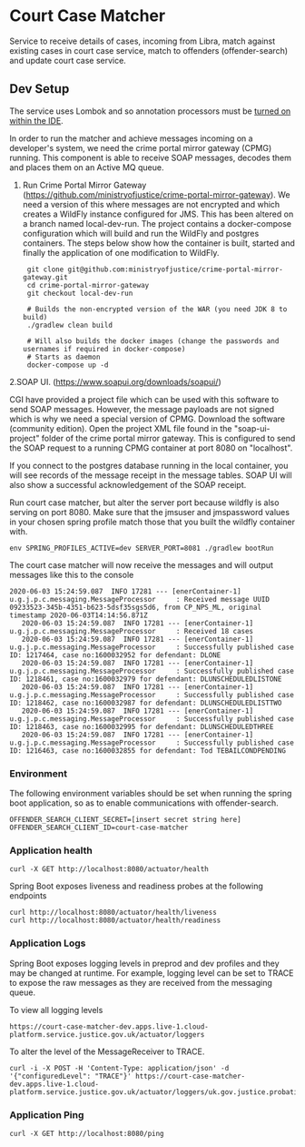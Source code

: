 Court Case Matcher
==================
Service to receive details of cases, incoming from Libra, match against existing cases in court case service, match to offenders (offender-search) and update court case service.

Dev Setup
---------

The service uses Lombok and so annotation processors must be [turned on within the IDE](https://www.baeldung.com/lombok-ide).

In order to run the matcher and achieve messages incoming on a developer's system, we need the crime portal mirror gateway (CPMG) running. This component is able to receive SOAP messages, decodes them and places them on an Active MQ queue. 

1. Run Crime Portal Mirror Gateway (https://github.com/ministryofjustice/crime-portal-mirror-gateway). 
We need a version of this where messages are not encrypted and which creates a WildFly instance configured for JMS. This has been altered on a branch named local-dev-run. The project contains a docker-compose configuration which will build and run the WildFly and postgres containers. The steps below show how the container is built, started and finally the application of one modification to WildFly.


        
        git clone git@github.com:ministryofjustice/crime-portal-mirror-gateway.git
        cd crime-portal-mirror-gateway
        git checkout local-dev-run
        
        # Builds the non-encrypted version of the WAR (you need JDK 8 to build)
        ./gradlew clean build
        
        # Will also builds the docker images (change the passwords and usernames if required in docker-compose)
        # Starts as daemon
        docker-compose up -d
        

2.SOAP UI. (https://www.soapui.org/downloads/soapui/)

CGI have provided a project file which can be used with this software to send SOAP messages. However, the message payloads are not signed which is why we need a special version of CPMG. Download the software (community edition). Open the project XML file found in the "soap-ui-project" folder of the crime portal mirror gateway. This is configured to send the SOAP request to a running CPMG container at port 8080 on "localhost".

If you connect to the postgres database running in the local container, you will see records of the message receipt in the message tables. SOAP UI will also show a successful acknowledgement of the SOAP receipt.

Run court case matcher, but alter the server port because wildfly is also serving on port 8080. Make sure that the jmsuser and jmspassword values in your chosen spring profile match those that you built the wildfly container with.

```env SPRING_PROFILES_ACTIVE=dev SERVER_PORT=8081 ./gradlew bootRun```

The court case matcher will now receive the messages and will output messages like this to the console 

```
2020-06-03 15:24:59.087  INFO 17281 --- [enerContainer-1] u.g.j.p.c.messaging.MessageProcessor     : Received message UUID 09233523-345b-4351-b623-5dsf35sgs5d6, from CP_NPS_ML, original timestamp 2020-06-03T14:14:56.871Z
   2020-06-03 15:24:59.087  INFO 17281 --- [enerContainer-1] u.g.j.p.c.messaging.MessageProcessor     : Received 18 cases
   2020-06-03 15:24:59.087  INFO 17281 --- [enerContainer-1] u.g.j.p.c.messaging.MessageProcessor     : Successfully published case ID: 1217464, case no:1600032952 for defendant: DLONE
   2020-06-03 15:24:59.087  INFO 17281 --- [enerContainer-1] u.g.j.p.c.messaging.MessageProcessor     : Successfully published case ID: 1218461, case no:1600032979 for defendant: DLUNSCHEDULEDLISTONE
   2020-06-03 15:24:59.087  INFO 17281 --- [enerContainer-1] u.g.j.p.c.messaging.MessageProcessor     : Successfully published case ID: 1218462, case no:1600032987 for defendant: DLUNSCHEDULEDLISTTWO
   2020-06-03 15:24:59.087  INFO 17281 --- [enerContainer-1] u.g.j.p.c.messaging.MessageProcessor     : Successfully published case ID: 1218463, case no:1600032995 for defendant: DLUNSCHEDULEDTHREE
   2020-06-03 15:24:59.087  INFO 17281 --- [enerContainer-1] u.g.j.p.c.messaging.MessageProcessor     : Successfully published case ID: 1216463, case no:1600032855 for defendant: Tod TEBAILCONDPENDING
```
### Environment 

The following environment variables should be set when running the spring boot application, so as to enable communications with offender-search.

```
OFFENDER_SEARCH_CLIENT_SECRET=[insert secret string here]
OFFENDER_SEARCH_CLIENT_ID=court-case-matcher
```

### Application health
```
curl -X GET http://localhost:8080/actuator/health
```

Spring Boot exposes liveness and readiness probes at the following endpoints

```
curl http://localhost:8080/actuator/health/liveness
curl http://localhost:8080/actuator/health/readiness
```

### Application Logs

Spring Boot exposes logging levels in preprod and dev profiles and they may be changed at runtime. 
For example, logging level can be set to TRACE to expose the raw messages as they are received from 
the messaging queue.

To view all logging levels 

```
https://court-case-matcher-dev.apps.live-1.cloud-platform.service.justice.gov.uk/actuator/loggers
```

To alter the level of the MessageReceiver to TRACE.

```
curl -i -X POST -H 'Content-Type: application/json' -d '{"configuredLevel": "TRACE"}' https://court-case-matcher-dev.apps.live-1.cloud-platform.service.justice.gov.uk/actuator/loggers/uk.gov.justice.probation.courtcasematcher.messaging.MessageReceiver
```

### Application Ping
```
curl -X GET http://localhost:8080/ping
```
